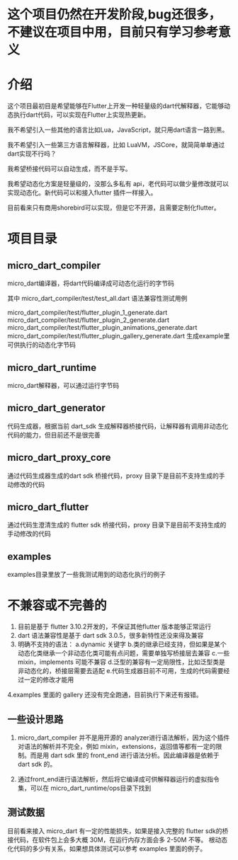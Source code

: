
# **这个项目仍然在开发阶段,bug还很多，不建议在项目中用，目前只有学习参考意义**

# 介绍
这个项目最初目是希望能够在Flutter上开发一种轻量级的dart代解释器，它能够动态执行dart代码，可以实现在Flutter上实现热更新。



我不希望引入一些其他的语言比如Lua，JavaScript，就只用dart语言一路到黑。

我不希望引入一些第三方语言解释器，比如 LuaVM，JSCore，就简简单单通过dart实现不行吗？

我希望桥接代码可以自动生成，而不是手写。

我希望动态化方案是轻量级的，没那么多私有 api，老代码可以做少量修改就可以实现动态化。新代码可以和接入flutter 插件一样接入。

目前看来只有商用shorebird可以实现，但是它不开源，且需要定制化flutter。


# 项目目录
## micro_dart_compiler 
micro_dart编译器，将dart代码编译成可动态化运行的字节码

其中 micro_dart_compiler/test/test_all.dart 
语法兼容性测试用例

micro_dart_compiler/test/flutter_plugin_1_generate.dart
micro_dart_compiler/test/flutter_plugin_2_generate.dart
micro_dart_compiler/test/flutter_plugin_animations_generate.dart
micro_dart_compiler/test/flutter_plugin_gallery_generate.dart
生成example里可供执行的动态化字节码

## micro_dart_runtime
micro_dart解释器，可以通过运行字节码

## micro_dart_generator
代码生成器，根据当前 dart_sdk 生成解释器桥接代码，让解释器有调用非动态化代码的能力，但目前还不是很完善

## micro_dart_proxy_core
通过代码生成器生成的dart sdk 桥接代码，proxy 目录下是目前不支持生成的手动修改的代码

## micro_dart_flutter
通过代码生澄清生成的 flutter sdk 桥接代码，proxy 目录下是目前不支持生成的手动修改的代码


## examples
examples目录里放了一些我测试用到的动态化执行的例子

# 不兼容或不完善的

1. 目前是基于 flutter 3.10.2开发的，不保证其他flutter 版本能够正常运行
2. dart 语法兼容性是基于 dart sdk 3.0.5，很多新特性还没来得及兼容
3. 明确不支持的语法：
    a.dynamic 关键字
    b.类的继承已经支持，但如果是某个动态化类继承一个非动态化类可能有点问题，需要单独写桥接层去兼容
    c.一些 mixin，implements 可能不兼容
    d.泛型的兼容有一定局限性，比如泛型类是非动态化的，桥接层需要去适配
    e.代码生成器目前不可用，生成的代码需要经过一定的修改才能用

4.examples 里面的  gallery 还没有完全跑通，目前执行下来还有报错。  

## 一些设计思路

1. micro_dart_compiler 并不是用开源的 analyzer进行语法解析，因为这个插件对语法的解析并不完全，例如 mixin，extensions，返回值等都有一定的限制。而是用 dart sdk 里的 front_end 进行语法分析。因此编译器是依赖于 dart sdk 的。

2. 通过front_end进行语法解析，然后将它编译成可供解释器运行的虚拟指令集，可以在 micro_dart_runtime/ops目录下找到


## 测试数据

目前看来接入 micro_dart 有一定的性能损失，如果是接入完整的 flutter sdk的桥接代码，在软件包上会多大概 30M，在运行内存方面会多 2-50M 不等。 根动态化代码的多少有关系，如果想具体测试可以参考 examples 里面的例子。